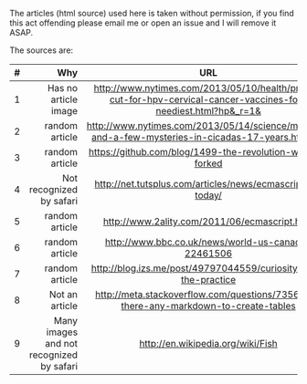 
The articles (html source) used here is taken without permission, if you find
this act offending please email me or open an issue and I will remove it ASAP.

The sources are:

| # | Why | URL |
|--:|------------:|:------------:|
| 1 | Has no article image | http://www.nytimes.com/2013/05/10/health/prices-cut-for-hpv-cervical-cancer-vaccines-for-neediest.html?hp&_r=1& |
| 2 | random article | http://www.nytimes.com/2013/05/14/science/marvels-and-a-few-mysteries-in-cicadas-17-years.html?hp |
| 3 | random article | https://github.com/blog/1499-the-revolution-will-be-forked |
| 4 | Not recognized by safari | http://net.tutsplus.com/articles/news/ecmascript-6-today/ |
| 5 | random article | http://www.2ality.com/2011/06/ecmascript.html |
| 6 | random article | http://www.bbc.co.uk/news/world-us-canada-22461506 |
| 7 | random article | http://blog.izs.me/post/49797044559/curiosity-and-the-practice |
| 8 | Not an article | http://meta.stackoverflow.com/questions/73566/is-there-any-markdown-to-create-tables |
| 9 | Many images and not recognized by safari | http://en.wikipedia.org/wiki/Fish |
